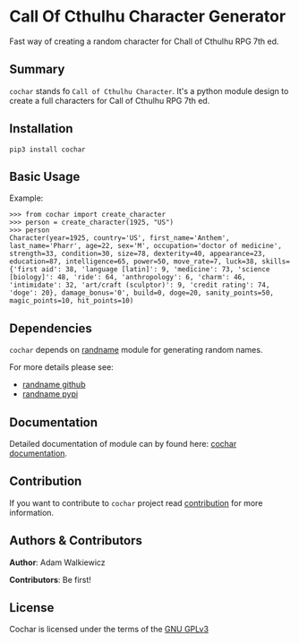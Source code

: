 # **C**all **O**f **C**thulhu **Char**acter Generator

Fast way of creating a random character for Chall of Cthulhu RPG 7th ed.

## Summary

`cochar` stands fo `Call of Cthulhu Character`. It's a python module design to create a full characters for Call of Cthulhu RPG 7th ed.

## Installation

```
pip3 install cochar
```

## Basic Usage

Example:

    >>> from cochar import create_character
    >>> person = create_character(1925, "US")
    >>> person
    Character(year=1925, country='US', first_name='Anthem', last_name='Pharr', age=22, sex='M', occupation='doctor of medicine', strength=33, condition=30, size=78, dexterity=40, appearance=23, education=87, intelligence=65, power=50, move_rate=7, luck=38, skills={'first aid': 38, 'language [latin]': 9, 'medicine': 73, 'science [biology]': 48, 'ride': 64, 'anthropology': 6, 'charm': 46, 'intimidate': 32, 'art/craft (sculptor)': 9, 'credit rating': 74, 'doge': 20}, damage_bonus='0', build=0, doge=20, sanity_points=50, magic_points=10, hit_points=10)

## Dependencies

`cochar` depends on [randname](github.com/ajwalkiewicz/randname) module for generating random names.

For more details please see:

- [randname github](github.com/ajwalkiewicz/randname)
- [randname pypi](https://pypi.org/project/rname/)

## Documentation

Detailed documentation of module can by found here:
[cochar documentation](https://ajwalkiewicz.github.io/cochar/_build/html/index.html#).

## Contribution

If you want to contribute to `cochar` project read [contribution](CONTRIBUTION.md) for more information.

## Authors & Contributors

**Author**: Adam Walkiewicz

**Contributors**: Be first!

## License

Cochar is licensed under the terms of the [GNU GPLv3](LICENSE)
